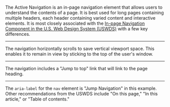 <!-- Headers start with h5 ##### -->

The Active Navigation is an in-page navigation element that allows users to understand the contents of a page. It is best used for long pages containing multiple headers, each header containing varied content and interactive elements. It is most closely associated with the <a href="https://designsystem.digital.gov/components/in-page-navigation/" target="_blank" rel="noopener">In-page Navigation Component in the U.S. Web Design System (USWDS)</a> with a few key differences.

---

The navigation horizontally scrolls to save vertical viewport space. This enables it to remain in view by sticking to the top of the user's window.

---

The navigation includes a "Jump to top" link that will link to the page heading.

---

The `aria-label` for the `nav` element is "Jump Navigation" in this example. Other recommendations from the USWDS include "On this page," "In this article," or "Table of contents."
